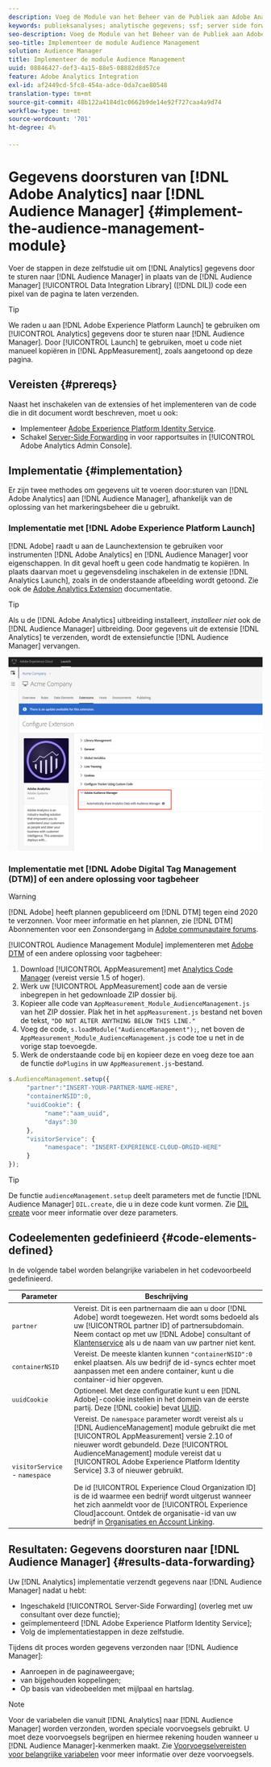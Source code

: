 ```yaml
---
description: Voeg de Module van het Beheer van de Publiek aan Adobe Analytics AppMeasurement toe om de gegevens van Analytics aan Audience Manager door te sturen in plaats van het hebben van de code van de Data Integration Library van de Audience Manager (DIL) een pixel van de pagina verzendt.
keywords: publieksanalyses; analytische gegevens; ssf; server side forward
seo-description: Voeg de Module van het Beheer van de Publiek aan Adobe Analytics AppMeasurement toe om de gegevens van Analytics aan Audience Manager door te sturen in plaats van het hebben van de code van de Data Integration Library van de Audience Manager (DIL) een pixel van de pagina verzendt.
seo-title: Implementeer de module Audience Management
solution: Audience Manager
title: Implementeer de module Audience Management
uuid: 08846427-def3-4a15-88e5-08882d8d57ce
feature: Adobe Analytics Integration
exl-id: af2449cd-5fc8-454a-adce-0da7cae80548
translation-type: tm+mt
source-git-commit: 48b122a4184d1c0662b9de14e92f727caa4a9d74
workflow-type: tm+mt
source-wordcount: '701'
ht-degree: 4%

---
```


# Gegevens doorsturen van [!DNL Adobe Analytics] naar [!DNL Audience Manager] {#implement-the-audience-management-module}

Voer de stappen in deze zelfstudie uit om [!DNL Analytics] gegevens door te sturen naar [!DNL Audience Manager] in plaats van de [!DNL Audience Manager] [!UICONTROL Data Integration Library] ([!DNL DIL]) code een pixel van de pagina te laten verzenden.

>[!TIP]
>
>We raden u aan [!DNL Adobe Experience Platform Launch] te gebruiken om [!UICONTROL Analytics] gegevens door te sturen naar [!DNL Audience Manager]. Door [!UICONTROL Launch] te gebruiken, moet u code niet manueel kopiëren in [!DNL AppMeasurement], zoals aangetoond op deze pagina.

## Vereisten {#prereqs}

Naast het inschakelen van de extensies of het implementeren van de code die in dit document wordt beschreven, moet u ook:

* Implementeer [Adobe Experience Platform Identity Service](https://docs.adobe.com/content/help/nl-NL/id-service/using/home.html).
* Schakel [Server-Side Forwarding](https://docs.adobe.com/help/en/analytics/admin/admin-tools/server-side-forwarding/ssf.html) in voor rapportsuites in [!UICONTROL Adobe Analytics Admin Console].

## Implementatie {#implementation}

Er zijn twee methodes om gegevens uit te voeren door:sturen van [!DNL Adobe Analytics] aan [!DNL Audience Manager], afhankelijk van de oplossing van het markeringsbeheer die u gebruikt.

### Implementatie met [!DNL Adobe Experience Platform Launch]

[!DNL Adobe] raadt u aan de  [](https://docs.adobe.com/content/help/en/launch/using/overview.html) Launchextension te gebruiken voor instrumenten  [!DNL Adobe Analytics] en  [!DNL Audience Manager] voor eigenschappen. In dit geval hoeft u geen code handmatig te kopiëren. In plaats daarvan moet u gegevensdeling inschakelen in de extensie [!DNL Analytics Launch], zoals in de onderstaande afbeelding wordt getoond. Zie ook de [Adobe Analytics Extension](https://docs.adobe.com/content/help/en/launch/using/extensions-ref/adobe-extension/analytics-extension/overview.html#adobe-audience-manager) documentatie.

>[!TIP]
>
>Als u de [!DNL Adobe Analytics] uitbreiding installeert, *installeer niet* ook de [!DNL Audience Manager] uitbreiding. Door gegevens uit de extensie [!DNL Analytics] te verzenden, wordt de extensiefunctie [!DNL Audience Manager] vervangen.

![Hoe te om gegevens toe te laten delend van de uitbreiding van Adobe Analytics aan Audience Manager](/help/using/integration/assets/analytics-to-aam.png)

### Implementatie met [!DNL Adobe Digital Tag Management (DTM)] of een andere oplossing voor tagbeheer

>[!WARNING]
>
>[!DNL Adobe] heeft plannen gepubliceerd om  [!DNL DTM] tegen eind 2020 te verzonnen. Voor meer informatie en het plannen, zie [!DNL DTM] Abonnementen voor een Zonsondergang in [Adobe communautaire forums](https://forums.adobe.com/community/experience-cloud/platform/launch/blog/2018/10/05/dtm-plans-for-a-sunset).

[!UICONTROL Audience Management Module] implementeren met [Adobe DTM](https://docs.adobe.com/content/help/en/dtm/using/dtm-home.html) of een andere oplossing voor tagbeheer:

1. Download [!UICONTROL AppMeasurement] met [Analytics Code Manager](https://docs.adobe.com/content/help/nl-NL/analytics/admin/admin-tools/code-manager-admin.html) (vereist versie 1.5 of hoger).
1. Werk uw [!UICONTROL AppMeasurement] code aan de versie inbegrepen in het gedownloade ZIP dossier bij.
1. Kopieer alle code van `AppMeasurement_Module_AudienceManagement.js` van het ZIP dossier. Plak het in het `appMeasurement.js` bestand net boven de tekst, `"DO NOT ALTER ANYTHING BELOW THIS LINE."`
1. Voeg de code, `s.loadModule("AudienceManagement");`, net boven de `AppMeasurement_Module_AudienceManagement.js` code toe u net in de vorige stap toevoegde.
1. Werk de onderstaande code bij en kopieer deze en voeg deze toe aan de functie `doPlugins` in uw `AppMeasurement.js`-bestand.

```js
s.AudienceManagement.setup({ 
     "partner":"INSERT-YOUR-PARTNER-NAME-HERE", 
     "containerNSID":0, 
     "uuidCookie": { 
          "name":"aam_uuid", 
          "days":30
     },
     "visitorService": {
          "namespace": "INSERT-EXPERIENCE-CLOUD-ORGID-HERE" 
     } 
});
```

>[!TIP]
>
>De functie `audienceManagement.setup` deelt parameters met de functie [!DNL Audience Manager] `DIL.create`, die u in deze code kunt vormen. Zie [DIL create](../../dil/dil-class-overview/dil-create.md#dil-create) voor meer informatie over deze parameters.

## Codeelementen gedefinieerd {#code-elements-defined}

In de volgende tabel worden belangrijke variabelen in het codevoorbeeld gedefinieerd.

| Parameter | Beschrijving |
|--- |--- |
| `partner` | Vereist. Dit is een partnernaam die aan u door [!DNL Adobe] wordt toegewezen. Het wordt soms bedoeld als uw [!UICONTROL partner ID] of partnersubdomain.  Neem contact op met uw [!DNL Adobe] consultant of [Klantenservice](https://helpx.adobe.com/marketing-cloud/contact-support.html) als u de naam van uw partner niet kent. |
| `containerNSID` | Vereist. De meeste klanten kunnen `"containerNSID":0` enkel plaatsen. Als uw bedrijf de id-syncs echter moet aanpassen met een andere container, kunt u die container-id hier opgeven. |
| `uuidCookie` | Optioneel. Met deze configuratie kunt u een [!DNL Adobe]-cookie instellen in het domein van de eerste partij. Deze [!DNL cookie] bevat [UUID](../../reference/ids-in-aam.md). |
| `visitorService` -  `namespace` | Vereist. De `namespace` parameter wordt vereist als u [!DNL AudienceManagement] module gebruikt die met [!UICONTROL AppMeasurement] versie 2.10 of nieuwer wordt gebundeld. Deze [!UICONTROL AudienceManagement] module vereist dat u [!UICONTROL Adobe Experience Platform Identity Service] 3.3 of nieuwer gebruikt. <br><br>De id  [!UICONTROL Experience Cloud Organization ID] is de id waarmee een bedrijf wordt uitgerust wanneer het zich aanmeldt voor de  [!UICONTROL Experience Cloud]account. Ontdek de organisatie-id van uw bedrijf in [Organisaties en Account Linking](https://docs.adobe.com/content/help/en/core-services/interface/manage-users-and-products/organizations.html). |

## Resultaten: Gegevens doorsturen naar [!DNL Audience Manager] {#results-data-forwarding}

Uw [!DNL Analytics] implementatie verzendt gegevens naar [!DNL Audience Manager] nadat u hebt:

* Ingeschakeld [!UICONTROL Server-Side Forwarding] (overleg met uw consultant over deze functie);
* geïmplementeerd [!DNL Adobe Experience Platform Identity Service];
* Volg de implementatiestappen in deze zelfstudie.

Tijdens dit proces worden gegevens verzonden naar [!DNL Audience Manager]:

* Aanroepen in de paginaweergave;
* van bijgehouden koppelingen;
* Op basis van videobeelden met mijlpaal en hartslag.

>[!NOTE]
>
>Voor de variabelen die vanuit [!DNL Analytics] naar [!DNL Audience Manager] worden verzonden, worden speciale voorvoegsels gebruikt. U moet deze voorvoegsels begrijpen en hiermee rekening houden wanneer u [!DNL Audience Manager]-kenmerken maakt. Zie [Voorvoegselvereisten voor belangrijke variabelen](../../features/traits/trait-variable-prefixes.md) voor meer informatie over deze voorvoegsels.
